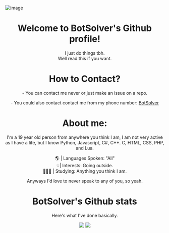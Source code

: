 <!-- ![Header](./header.png) -->
![image](https://cdn.discordapp.com/attachments/1020474639874539560/1089590943688175626/Screenshot_2023-02-26_233006.png)
                                                             <div align="right">

</p>
<div align="center">
<h1 align="center">Welcome to BotSolver's Github profile!</h1>
  I just do things tbh.
 <div align="center">
 Well read this if you want.
</p>
<div align="center">

<div align="center"> 
<h1 align="center">How to Contact?</h1>
<h align="center">- You can contact me never or just make an issue on a repo.
</p>
<h align="center">- You could also contact contact me from my phone number: <a href="https://kekma.net">BotSolver</a>
<h
<div align="center"> 
</p>
<h1 align="center">About me:</h1>

<div align="center"> 
I'm a 19 year old person from anywhere you think I am, I am not very active as I have a life, but I know Python, Javascript, C#, C++. C, HTML, CSS, PHP, and Lua.
</p>
<div align="center"> 
 🌎 | Languages Spoken: "All"
 <div align="center"> 
 💡| Interests: Going outside.
 <div align="center"> 
 🧑🏽‍🎓 | Studying: Anything you think I am.
 
 </p>
Anyways I'd love to never speak to any of you, so yeah.

<!---
BotSolver/BotSolver is a `README.md` repository (this file) is viewed on my GitHub profile.
--->

<h1 align="center">BotSolver's Github stats</h1>
</p>
<div align="center"> 
Here's what I've done basically.
<a href="https://github.com/BotSolver"></a>
<p align="center">
  <img src="https://github-readme-stats.vercel.app/api?username=botsolver&theme=midnight-purple&show_icons=true" />
  <img src="https://github-readme-stats.vercel.app/api/top-langs/?username=botsolver&layout=compact" />
</p>

<!-- ![BotSolver's GitHub stats](https://github-readme-stats.vercel.app/api?username=botsolver&theme=midnight-purple&show_icons=true)
 -->


<!-- ![Footer](./footer.png) -->
